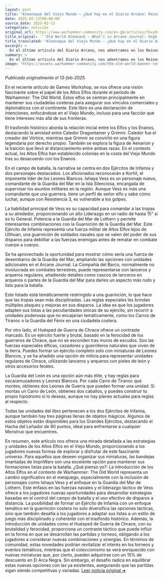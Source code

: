 ```yaml
---
layout: post
title: "Almanaque del Viejo Mundo – ¿Qué hay en el Diario Arcano: Reinos de los Altos Elfos? - Comunidad Warhammer"
date: 2025-02-13T00:00:00
source_date: 2025-02-13
categories: noticias
original_url: https://www.warhammer-community.com/en-gb/articles/fkxyhmsz/old-world-almanack-whats-in-arcane-journal-high-elf-realms/
title_original: '''Old World Almanack – What’s in Arcane Journal: High Elf Realms? - Warhammer Community'''
title_translated: "Almanaque del Viejo Mundo – ¿Qué hay en el Diario Arcano: Reinos de los Altos Elfos? - Comunidad Warhammer"
excerpt: >
  En el último artículo del Diario Arcano, nos adentramos en los Reinos de los Altos Elfos durante la era de Warhammer: The Old World. Descubrimos cómo estas majestuosas criaturas mantienen sus fortalezas costeras para asegurar sus vínculos comerciales y diplomáticos. Con entrevistas exclusivas al equipo de desarrollo, exploramos las estrategias en el campo de batalla, destacando personajes icónicos como Korhil y presentando a la nueva comandante Ishaya Vess. Este avance revela emocionantes detalles sobre las fuerzas élficas, sus tácticas de combate y las unidades especiales que se despliegan desde sus colonias costeras. ¡Sumérgete en este fascinante mundo y descubre cómo los Altos Elfos defienden su legado!
summary: >
  En el último artículo del Diario Arcano, nos adentramos en los Reinos de los Altos Elfos durante la era de Warhammer: The Old World. Descubrimos cómo estas majestuosas criaturas mantienen sus fortalezas costeras para asegurar sus vínculos comerciales y diplomáticos. Con entrevistas exclusivas al equipo de desarrollo, exploramos las estrategias en el campo de batalla, destacando personajes icónicos como Korhil y presentando a la nueva comandante Ishaya Vess. Este avance revela emocionantes detalles sobre las fuerzas élficas, sus tácticas de combate y las unidades especiales que se despliegan desde sus colonias costeras. ¡Sumérgete en este fascinante mundo y descubre cómo los Altos Elfos defienden su legado!
image: "https://assets.warhammer-community.com/the-old-world-banner-test.jpg"
---
```


*Publicado originalmente el 13-feb-2025.*

En el reciente artículo de Games Workshop, se nos ofrece una visión fascinante sobre el papel de los Altos Elfos durante el período de Warhammer: The Old World. Estos elfos se centran principalmente en mantener sus ciudadelas costeras para asegurar sus vínculos comerciales y diplomáticos con el continente. Este libro es una declaración de intenciones, enfocándose en el Viejo Mundo, incluso para una facción que tiene intereses más allá de sus fronteras.

El trasfondo histórico aborda la relación inicial entre los Elfos y los Enanos, destacando la amistad entre Caledor Dragontamer y Grimnir. Caledor fue el creador del Vórtice, mientras que Grimnir se convirtió en una figura legendaria por derecho propio. También se explora la figura de Aenarion y la traición que llevó al distanciamiento entre ambas razas. En el contexto actual, los Altos Elfos han establecido colonias en la costa del Viejo Mundo tras su desacuerdo con los Enanos.

En el campo de batalla, la narrativa se centra en dos Ejércitos de Infamia y dos personajes destacados. Los aficionados reconocerán a Korhil, el imponente líder de los Leones Blancos. Ishaya Vess es un personaje nuevo, comandante de la Guardia del Mar en la Isla Silenciosa, encargada de supervisar los asuntos militares en la región. Aunque Vess es más una comandante que una guerrera, tiene un perfil de señor elfo y sabe cómo luchar, aunque con Resistencia 3, es vulnerable a los golpes.

La habilidad principal de Vess es su capacidad para comandar a las tropas a su alrededor, proporcionando un alto Liderazgo en un radio de hasta 15” si es tu General. Potencia a la Guardia del Mar de Lothern y permite interesantes combinaciones con la Guarnición de la Guardia del Mar. Este Ejército de Infamia representa una fuerza militar de Altos Elfos lejos de Ulthuan, una guarnición de soldados navales que se valen del poder de sus disparos para debilitar a las fuerzas enemigas antes de rematar en combate cuerpo a cuerpo.

Se ha aprovechado la oportunidad para mostrar cómo sería una fuerza de desembarco de la Guardia del Mar, ampliando las opciones con unidades adicionales en el Arcane Journal. La Compañía del Barco, normalmente no involucrada en combates terrestres, puede representarse con lanceros y arqueros regulares, añadiendo detalles como cascos de lanceros en arqueros o partes de la Guardia del Mar para darles un aspecto más rudo y listo para la batalla.

Este listado está temáticamente restringido a una guarnición, lo que hace que las tropas sean más disciplinadas. Las reglas especiales les brindan múltiples ataques y mejoras en sus disparos. La idea es que los jugadores adapten sus listas a las peculiaridades únicas de su ejército, sin recurrir a unidades poderosas que no encajarían temáticamente, como los Carros de Tiranoc o la Guardia del Fénix en una ciudadela costera.

Por otro lado, el Huésped de Guerra de Chrace ofrece un contraste marcado. Es un ejército fuerte y brutal, basado en la ferocidad de los guerreros de Chrace, que no se esconden tras muros de escudos. Son las fuerzas especiales élficas, cazadores y guerrilleros naturales que viven de la tierra. Puedes formar un ejército completo solo con miniaturas de Leones Blancos, y se ha añadido una opción de milicia para representar unidades regulares de Chrace, utilizando lanceros y arqueros con pieles de león y otros accesorios ferales.

La Guardia del León es una opción aún más élite, y hay reglas para escaramuzadores y Leones Blancos. Por cada Carro de Tiranoc que montes, obtienes dos Leones de Guerra que pueden formar una unidad. Si montas un Carro de León, obtienes dos caballos, y puedes construir tu propio hipódromo si lo deseas, aunque no hay planes actuales para reglas al respecto.

Todas las unidades del libro pertenecen a los dos Ejércitos de Infamia, aunque también hay tres páginas llenas de objetos mágicos. Algunos de estos objetos están disponibles para los Grandes Ejércitos, destacando el Hacha del Leñador de 90 puntos, ideal para enfrentarse a cualquier Monstruo que encuentres.

En resumen, este artículo nos ofrece una mirada detallada a las estrategias y unidades de los Altos Elfos en el Viejo Mundo, proporcionando a los jugadores nuevas formas de explorar y disfrutar de este fascinante universo. Para aquellos que deseen organizar sus miniaturas, las bandejas imantadas de ImpriWars son una excelente opción para mantener sus formaciones listas para la batalla.
¿Qué pienso yo?: La introducción de los Altos Elfos en el contexto de Warhammer: The Old World representa un cambio significativo en el metajuego, especialmente con la inclusión de personajes como Ishaya Vess y el enfoque en la Guardia del Mar de Lothern. Este énfasis en las fuerzas navales y el liderazgo táctico de Vess ofrece a los jugadores nuevas oportunidades para desarrollar estrategias basadas en el control del campo de batalla y el uso efectivo de disparos a distancia. La posibilidad de formar un Ejército de Infamia con un enfoque temático en la guarnición costera no solo diversifica las opciones tácticas, sino que también desafía a los jugadores a adaptar sus listas a un estilo de juego más disciplinado y coherente con el trasfondo histórico. Además, la introducción de unidades como el Huésped de Guerra de Chrace, con su brutalidad y ferocidad, proporciona un contraste táctico que puede influir en la forma en que se desarrollan las partidas y torneos, obligando a los jugadores a considerar nuevas combinaciones y sinergias. En términos de comunidad, estas novedades podrían revitalizar el interés en los torneos y eventos temáticos, mientras que el coleccionismo se verá enriquecido con nuevas miniaturas que, por cierto, pueden adquirirse con un 15% de descuento en El Arca Negra. Sin embargo, el desafío radica en equilibrar estas nuevas opciones con las ya existentes, asegurando que las partidas sigan siendo competitivas y variadas.
[Leer noticia original ➜](https://www.warhammer-community.com/en-gb/articles/fkxyhmsz/old-world-almanack-whats-in-arcane-journal-high-elf-realms/)
